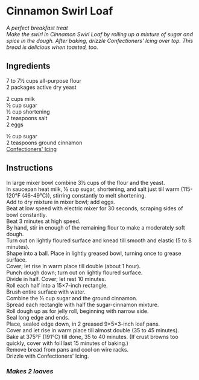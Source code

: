 # Cinnamon Swirl Loaf

*A perfect breakfast treat*  
*Make the swirl in Cinnamon Swirl Loaf by rolling up a mixture of sugar and spice in the dough. After baking, drizzle Confectioners' Icing over top. This bread is delicious when toasted, too.*

## Ingredients
7 to 7&frac12; cups all-purpose flour  
2 packages active dry yeast  

2 cups milk  
&frac12; cup sugar  
&frac12; cup shortening  
2 teaspoons salt  
2 eggs  

&frac12; cup sugar  
2 teaspoons ground cinnamon  
[Confectioners' Icing](../Extras/Confectioners'%20Icing.md)  

## Instructions
In large mixer bowl combine 3&frac12; cups of the flour and the yeast.  
In saucepan heat milk, &frac12; cup sugar, shortening, and salt just till warm (115-120&deg;F (46-49&deg;C)), stirring constantly to melt shortening.  
Add to dry mixture in mixer bowl; add eggs.  
Beat at low speed with electric mixer for 30 seconds, scraping sides of bowl constantly.  
Beat 3 minutes at high speed.  
By hand, stir in enough of the remaining flour to make a moderately soft dough.  
Turn out on lightly floured surface and knead till smooth and elastic (5 to 8 minutes).  
Shape into a ball. Place in lightly greased bowl, turning once to grease surface.  
Cover; let rise in warm place till double (about 1 hour).  
Punch dough down; turn out on lightly floured surface.  
Divide in half. Cover; let rest 10 minutes.  
Roll each half into a 15&times;7-inch rectangle.  
Brush entire surface with water.  
Combine the &frac12; cup sugar and the ground cinnamon.  
Spread each rectangle with half the sugar-cinnamon mixture.  
Roll dough up as for jelly roll, beginning with narrow side.  
Seal long edge and ends.  
Place, sealed edge down, in 2 greased 9&times;5&times;3-inch loaf pans.  
Cover and let rise in warm place till almost double (35 to 45 minutes).  
Bake at 375&deg;F (191&deg;C) till done, 35 to 40 minutes. (If crust browns too quickly, cover with foil last 15 minutes of baking.)  
Remove bread from pans and cool on wire racks.  
Drizzle with Confectioners' Icing.  

### *Makes 2 loaves*
